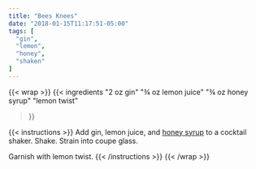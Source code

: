 ```yaml
---
title: "Bees Knees"
date: "2018-01-15T11:17:51-05:00"
tags: [
  "gin",
  "lemon",
  "honey",
  "shaken"
]
---
```

{{< wrap >}}
{{< ingredients
  "2 oz gin"
  "¾ oz lemon juice"
  "¾ oz honey syrup"
  "lemon twist"
>}}


{{< instructions >}}
Add gin, lemon juice, and [honey syrup](/ingredients/simple-syrups/#honey-syrup) to a cocktail shaker. Shake. Strain into coupe glass.

Garnish with lemon twist.
{{< /instructions >}}
{{< /wrap >}}
